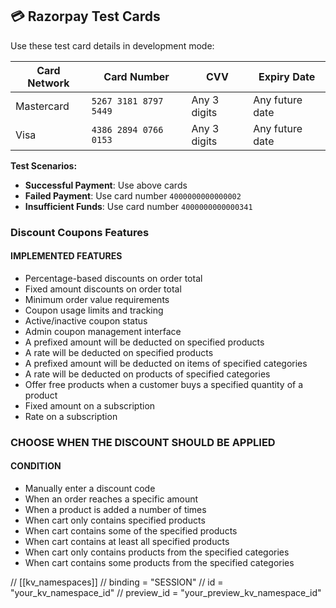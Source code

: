 
## 💳 Razorpay Test Cards

Use these test card details in development mode:

| Card Network | Card Number | CVV | Expiry Date |
|-------------|-------------|-----|-------------|
| Mastercard | `5267 3181 8797 5449` | Any 3 digits | Any future date |
| Visa | `4386 2894 0766 0153` | Any 3 digits | Any future date |

**Test Scenarios:**
- **Successful Payment**: Use above cards
- **Failed Payment**: Use card number `4000000000000002`
- **Insufficient Funds**: Use card number `4000000000000341`



### Discount Coupons Features
#### IMPLEMENTED FEATURES
- Percentage-based discounts on order total
- Fixed amount discounts on order total
- Minimum order value requirements
- Coupon usage limits and tracking
- Active/inactive coupon status
- Admin coupon management interface
- A prefixed amount will be deducted on specified products
- A rate will be deducted on specified products
- A prefixed amount will be deducted on items of specified categories
- A rate will be deducted on products of specified categories
- Offer free products when a customer buys a specified quantity of a product
- Fixed amount on a subscription
- Rate on a subscription

### CHOOSE WHEN THE DISCOUNT SHOULD BE APPLIED
#### CONDITION
- Manually enter a discount code
- When an order reaches a specific amount
- When a product is added a number of times
- When cart only contains specified products
- When cart contains some of the specified products
- When cart contains at least all specified products
- When cart only contains products from the specified categories
- When cart contains some products from the specified categories



// [[kv_namespaces]]
// binding = "SESSION"
// id = "your_kv_namespace_id"
// preview_id = "your_preview_kv_namespace_id"